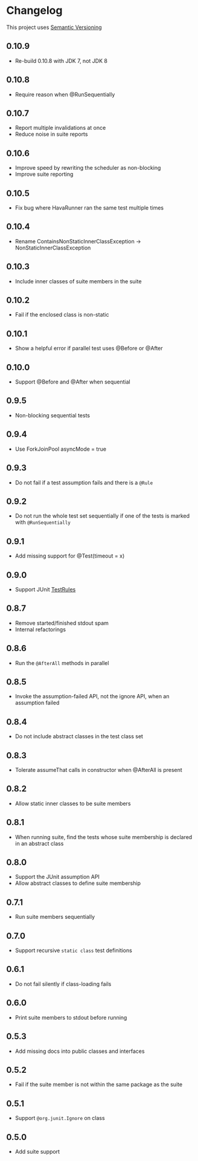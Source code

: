 # Changelog

This project uses [Semantic Versioning](http://semver.org)

## 0.10.9

* Re-build 0.10.8 with JDK 7, not JDK 8

## 0.10.8

* Require reason when @RunSequentially

## 0.10.7

* Report multiple invalidations at once
* Reduce noise in suite reports

## 0.10.6

* Improve speed by rewriting the scheduler as non-blocking
* Improve suite reporting

## 0.10.5

* Fix bug where HavaRunner ran the same test multiple times

## 0.10.4

* Rename ContainsNonStaticInnerClassException -> NonStaticInnerClassException

## 0.10.3

* Include inner classes of suite members in the suite

## 0.10.2

* Fail if the enclosed class is non-static

## 0.10.1

* Show a helpful error if parallel test uses @Before or @After

## 0.10.0

* Support @Before and @After when sequential

## 0.9.5

* Non-blocking sequential tests

## 0.9.4

* Use ForkJoinPool asyncMode = true

## 0.9.3

* Do not fail if a test assumption fails and there is a `@Rule`

## 0.9.2

* Do not run the whole test set sequentially if one of the tests is marked with `@RunSequentially`

## 0.9.1

* Add missing support for @Test(timeout = x)

## 0.9.0

* Support JUnit
  [TestRules](http://junit-team.github.io/junit/javadoc/4.10/org/junit/rules/TestRule.html)

## 0.8.7

* Remove started/finished stdout spam
* Internal refactorings

## 0.8.6

* Run the `@AfterAll` methods in parallel

## 0.8.5

* Invoke the assumption-failed API, not the ignore API, when an assumption
  failed

## 0.8.4

* Do not include abstract classes in the test class set

## 0.8.3

* Tolerate assumeThat calls in constructor when @AfterAll is present

## 0.8.2

* Allow static inner classes to be suite members

## 0.8.1

* When running suite, find the tests whose suite membership is declared in an
  abstract class

## 0.8.0

* Support the JUnit assumption API
* Allow abstract classes to define suite membership

## 0.7.1

* Run suite members sequentially

## 0.7.0

* Support recursive `static class` test definitions

## 0.6.1

* Do not fail silently if class-loading fails

## 0.6.0

* Print suite members to stdout before running

## 0.5.3

* Add missing docs into public classes and interfaces

## 0.5.2

* Fail if the suite member is not within the same package as the suite

## 0.5.1

* Support `@org.junit.Ignore` on class

## 0.5.0

* Add suite support
